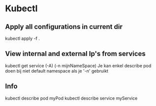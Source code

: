 # Kubectl

## Apply all configurations in current dir

kubectl apply -f .

## View internal and external Ip's from services

kubectl get service (-A) (-n mijnNameSpace)
Je kan enkel describe pod doen bij niet default namespace als je '-n' gebruikt
## Info

kubectl describe pod myPod
kubectl describe service myService
